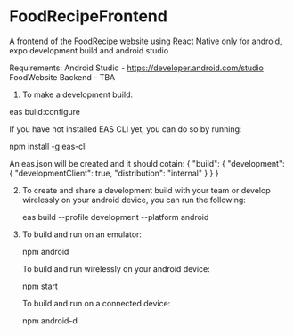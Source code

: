 # FoodRecipeFrontend

A frontend of the FoodRecipe website using React Native only for android, expo development build and android studio

Requirements:
Android Studio - https://developer.android.com/studio
FoodWebsite Backend - TBA

1. To make a development build:

eas build:configure

If you have not installed EAS CLI yet, you can do so by running:

npm install -g eas-cli

An eas.json will be created and it should cotain:
{
  "build": {
    "development": {
      "developmentClient": true,
      "distribution": "internal"
    }
  }
}

2. To create and share a development build with your team or develop wirelessly on your android device,
   you can run the following:

   eas build --profile development --platform android
   
3. To build and run on an emulator:

   npm android
   
   To build and run wirelessly on your android device:
   
   npm start
   
   To build and run on a connected device:
   
   npm android-d
